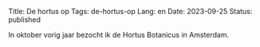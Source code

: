 Title: De hortus op
Tags: de-hortus-op
Lang: en
Date: 2023-09-25
Status: published

In oktober vorig jaar bezocht ik de Hortus Botanicus in Amsterdam. 
